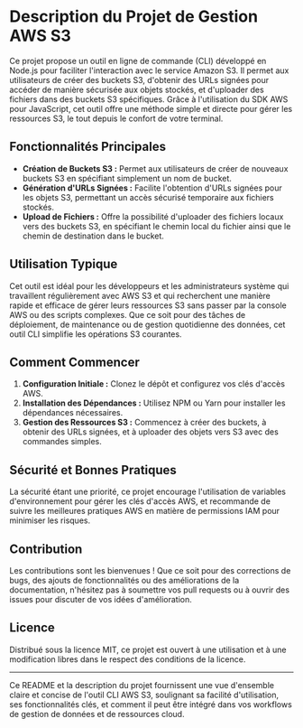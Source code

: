 # Description du Projet de Gestion AWS S3

Ce projet propose un outil en ligne de commande (CLI) développé en Node.js pour faciliter l'interaction avec le service Amazon S3. Il permet aux utilisateurs de créer des buckets S3, d'obtenir des URLs signées pour accéder de manière sécurisée aux objets stockés, et d'uploader des fichiers dans des buckets S3 spécifiques. Grâce à l'utilisation du SDK AWS pour JavaScript, cet outil offre une méthode simple et directe pour gérer les ressources S3, le tout depuis le confort de votre terminal.

## Fonctionnalités Principales

- **Création de Buckets S3 :** Permet aux utilisateurs de créer de nouveaux buckets S3 en spécifiant simplement un nom de bucket.
- **Génération d'URLs Signées :** Facilite l'obtention d'URLs signées pour les objets S3, permettant un accès sécurisé temporaire aux fichiers stockés.
- **Upload de Fichiers :** Offre la possibilité d'uploader des fichiers locaux vers des buckets S3, en spécifiant le chemin local du fichier ainsi que le chemin de destination dans le bucket.

## Utilisation Typique

Cet outil est idéal pour les développeurs et les administrateurs système qui travaillent régulièrement avec AWS S3 et qui recherchent une manière rapide et efficace de gérer leurs ressources S3 sans passer par la console AWS ou des scripts complexes. Que ce soit pour des tâches de déploiement, de maintenance ou de gestion quotidienne des données, cet outil CLI simplifie les opérations S3 courantes.

## Comment Commencer

1. **Configuration Initiale :** Clonez le dépôt et configurez vos clés d'accès AWS.
2. **Installation des Dépendances :** Utilisez NPM ou Yarn pour installer les dépendances nécessaires.
3. **Gestion des Ressources S3 :** Commencez à créer des buckets, à obtenir des URLs signées, et à uploader des objets vers S3 avec des commandes simples.

## Sécurité et Bonnes Pratiques

La sécurité étant une priorité, ce projet encourage l'utilisation de variables d'environnement pour gérer les clés d'accès AWS, et recommande de suivre les meilleures pratiques AWS en matière de permissions IAM pour minimiser les risques.

## Contribution

Les contributions sont les bienvenues ! Que ce soit pour des corrections de bugs, des ajouts de fonctionnalités ou des améliorations de la documentation, n'hésitez pas à soumettre vos pull requests ou à ouvrir des issues pour discuter de vos idées d'amélioration.

## Licence

Distribué sous la licence MIT, ce projet est ouvert à une utilisation et à une modification libres dans le respect des conditions de la licence.

---

Ce README et la description du projet fournissent une vue d'ensemble claire et concise de l'outil CLI AWS S3, soulignant sa facilité d'utilisation, ses fonctionnalités clés, et comment il peut être intégré dans vos workflows de gestion de données et de ressources cloud.
